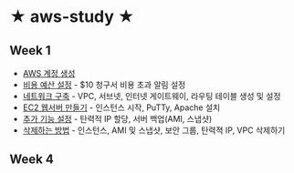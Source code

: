 # ★ aws-study ★

## Week 1

- [AWS 계정 생성](https://github.com/khyup0629/aws-study/blob/main/week_1/AWS%EA%B3%84%EC%A0%95%EC%83%9D%EC%84%B1_%EB%B9%84%EC%9A%A9%EC%98%88%EC%82%B0%EC%84%A4%EC%A0%95.md#aws-%EA%B3%84%EC%A0%95-%EC%83%9D%EC%84%B1)
- [비용 예산 설정](https://github.com/khyup0629/aws-study/blob/main/week_1/AWS%EA%B3%84%EC%A0%95%EC%83%9D%EC%84%B1_%EB%B9%84%EC%9A%A9%EC%98%88%EC%82%B0%EC%84%A4%EC%A0%95.md#%EB%B9%84%EC%9A%A9-%EC%98%88%EC%82%B0-%EC%84%A4%EC%A0%95) - $10 청구서 비용 초과 알림 설정
- [네트워크 구축](https://github.com/khyup0629/aws-study/blob/main/week_1/%EC%9B%B9%EC%84%9C%EB%B2%84_%EB%A7%8C%EB%93%A4%EA%B8%B0.md#%EB%84%A4%ED%8A%B8%EC%9B%8C%ED%81%AC-%EA%B5%AC%EC%B6%95---vpc-%EC%84%9C%EB%B8%8C%EB%84%B7-%EC%9D%B8%ED%84%B0%EB%84%B7-%EA%B2%8C%EC%9D%B4%ED%8A%B8%EC%9B%A8%EC%9D%B4-%EB%9D%BC%EC%9A%B0%ED%8C%85-%ED%85%8C%EC%9D%B4%EB%B8%94-%EC%83%9D%EC%84%B1) - VPC, 서브넷, 인터넷 게이트웨이, 라우팅 테이블 생성 및 설정
- [EC2 웹서버 만들기](https://github.com/khyup0629/aws-study/blob/main/week_1/%EC%9B%B9%EC%84%9C%EB%B2%84_%EB%A7%8C%EB%93%A4%EA%B8%B0.md#ec2-%EC%9B%B9%EC%84%9C%EB%B2%84-%EC%83%9D%EC%84%B1) - 인스턴스 시작, PuTTy, Apache 설치
- [추가 기능 설정](https://github.com/khyup0629/aws-study/blob/main/week_1/%EC%9B%B9%EC%84%9C%EB%B2%84_%EB%A7%8C%EB%93%A4%EA%B8%B0.md#ec2-%EC%B6%94%EA%B0%80-%EA%B4%80%EB%A6%AC-%EA%B8%B0%EB%8A%A5) - 탄력적 IP 할당, 서버 백업(AMI, 스냅샷)
- [삭제하는 방법](https://github.com/khyup0629/aws-study/blob/main/week_1/%EC%9B%B9%EC%84%9C%EB%B2%84_%EB%A7%8C%EB%93%A4%EA%B8%B0.md#%EC%82%AD%EC%A0%9C%ED%95%98%EA%B8%B0---%EB%84%A4%ED%8A%B8%EC%9B%8C%ED%81%AC-%EC%9B%B9%EC%84%9C%EB%B2%84-%EC%B6%94%EA%B0%80-%EA%B4%80%EB%A6%AC-%EA%B8%B0%EB%8A%A5) - 인스턴스, AMI 및 스냅샷, 보안 그룹, 탄력젹 IP, VPC 삭제하기

## Week 4

